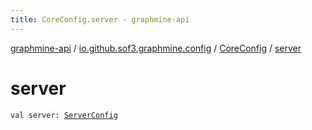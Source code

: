```yaml
---
title: CoreConfig.server - graphmine-api
---
```


[graphmine-api](../../index.html) / [io.github.sof3.graphmine.config](../index.html) / [CoreConfig](index.html) / [server](./server.html)

# server

`val server: `[`ServerConfig`](../-server-config/index.html)